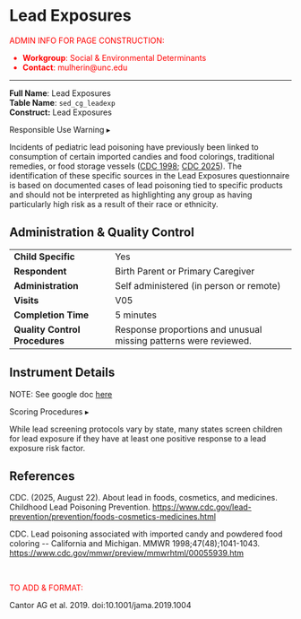 # Lead Exposures

<p style="color: red;">ADMIN INFO FOR PAGE CONSTRUCTION:<br>
<ul style="color: red;">
  <li><b>Workgroup</b>: Social & Environmental Determinants</li>
  <li><b>Contact</b>: mulherin@unc.edu</li>
</ul>
</p>


------------------------------------------------------------

**Full Name**: Lead Exposures       
**Table Name**: `sed_cg_leadexp`    
**Construct:** Lead Exposures   

<div id="alert" class="alert-banner" onclick="toggleCollapse(this)">
  <span class="emoji"><i class="fas fa-exclamation-triangle"></i></span>
  <span class="text-with-link">
  <span class="text">Responsible Use Warning</span>
  <a class="anchor-link" href="#alert" title="Copy link">
  <i class="fa-solid fa-link"></i>
  </a>
  </span>
  <span class="arrow">▸</span>
</div>
<div class="alert-collapsible-content">
<p>Incidents of pediatric lead poisoning have previously been linked to consumption of certain imported candies and food colorings, traditional remedies, or food storage vessels (<a href="https://www.cdc.gov/mmwr/preview/mmwrhtml/00055939.htm">CDC 1998</a>; <a href="https://www.cdc.gov/lead-prevention/prevention/foods-cosmetics-medicines.html">CDC 2025</a>). The identification of these specific sources in the Lead Exposures questionnaire is based on documented cases of lead poisoning tied to specific products and should not be interpreted as highlighting any group as having particularly high risk as a result of their race or ethnicity.</p>
</div>

## Administration & Quality Control

<table class="table-no-vertical-lines" style="width: 100%; border-collapse: collapse; table-layout: fixed;">
<tbody>
<tr><td><b>Child Specific</b></td>
<td>Yes </td></tr>
<tr><td><b>Respondent</b></td>
<td>Birth Parent or Primary Caregiver</td></tr>
<tr><td><b>Administration</b></td>
<td style="word-wrap: break-word; white-space: normal;">Self administered (in person or remote)</td></tr>
<tr><td><b>Visits</b></td>
<td>V05</td></tr>
<tr><td><b>Completion Time</b></td>
<td>5 minutes</td></tr>
<tr><td><b>Quality Control Procedures</b></td>
<td style="word-wrap: break-word; white-space: normal;">Response proportions and unusual missing patterns were reviewed.</td></tr>      
</tbody>
</table>

## Instrument Details

NOTE: See google doc [here](https://drive.google.com/open?id=1lkmSLRs2q83uL4Pt0TIgPC3DJqKHc8N2)




<div id="scoring" class="table-banner" onclick="toggleCollapse(this)">
  <span class="text-with-link">
  <span class="text">Scoring Procedures</span>
  <a class="anchor-link" href="#scoring" title="Copy link">
  <i class="fa-solid fa-link"></i>
  </a>
  </span>
  <span class="arrow">▸</span>
</div>
<div class="collapsible-content">
<p>While lead screening protocols vary by state, many states screen children for lead exposure if they have at least one positive response to a lead exposure risk factor.</p>
</div>



## References

<div class="references"> 
<p>CDC. (2025, August 22). About lead in foods, cosmetics, and medicines. Childhood Lead Poisoning Prevention. <a href="https://www.cdc.gov/lead-prevention/prevention/foods-cosmetics-medicines.html">https://www.cdc.gov/lead-prevention/prevention/foods-cosmetics-medicines.html</a></p> 
<p>CDC. Lead poisoning associated with imported candy and powdered food coloring -- California and Michigan. MMWR 1998;47(48);1041-1043. <a href="https://www.cdc.gov/mmwr/preview/mmwrhtml/00055939.htm">https://www.cdc.gov/mmwr/preview/mmwrhtml/00055939.htm</a></p>  
</div>
<br>

<p style="color: red;">TO ADD & FORMAT:<br></p>
Cantor AG et al. 2019. doi:10.1001/jama.2019.1004


